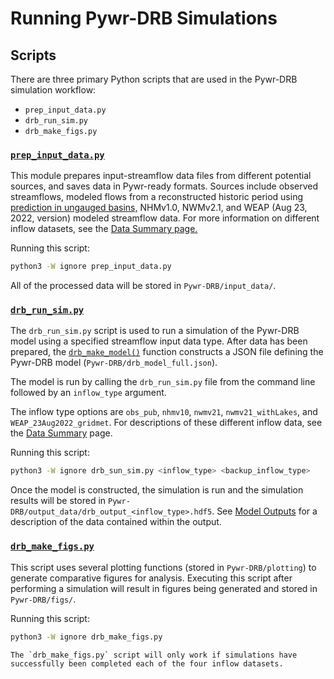 # Running Pywr-DRB Simulations


## Scripts

There are three primary Python scripts that are used in the Pywr-DRB simulation workflow:
- `prep_input_data.py`
- `drb_run_sim.py`
- `drb_make_figs.py`


### [`prep_input_data.py`](../../API_References/prep_input_data.md)

This module prepares input-streamflow data files from different potential sources, and saves data in Pywr-ready formats. Sources include observed streamflows, modeled flows from a reconstructed historic period using [prediction in ungauged basins,](../Supplemental/pub.md) NHMv1.0, NWMv2.1, and WEAP (Aug 23, 2022, version) modeled streamflow data. For more information on different inflow datasets, see the [Data Summary page.](../Supplemental/data_summary.md)

Running this script:

```bash
python3 -W ignore prep_input_data.py
```

All of the processed data will be stored in `Pywr-DRB/input_data/`.

### [`drb_run_sim.py`](../../API_References/drb_run_sim.md)

The `drb_run_sim.py` script is used to run a simulation of the Pywr-DRB model using a specified streamflow input data type. After data has been prepared, the [`drb_make_model()`](../API_References/drb_make_model.md) function constructs a JSON file defining the Pywr-DRB model (`Pywr-DRB/drb_model_full.json`). 

The model is run by calling the `drb_run_sim.py` file from the command line followed by an `inflow_type` argument.

The inflow type options are `obs_pub`, `nhmv10`, `nwmv21`, `nwmv21_withLakes`, and `WEAP_23Aug2022_gridmet`. For descriptions of these different inflow data, see the [Data Summary](../../Supplemental/data_summary.md) page.

Running this script:

```bash
python3 -W ignore drb_sun_sim.py <inflow_type> <backup_inflow_type>
```

Once the model is constructed, the simulation is run and the simulation results will be stored in `Pywr-DRB/output_data/drb_output_<inflow_type>.hdf5`. See [Model Outputs](../Interpret_Results/explore_model_outputs.ipynb) for a description of the data contained within the output.


### [`drb_make_figs.py`](../../API_References/api_references.md)

This script uses several plotting functions (stored in `Pywr-DRB/plotting`) to generate comparative figures for analysis. Executing this script after performing a simulation will result in figures being generated and stored in `Pywr-DRB/figs/`.

Running this script:

```bash
python3 -W ignore drb_make_figs.py
```

```{note}
The `drb_make_figs.py` script will only work if simulations have successfully been completed each of the four inflow datasets.
```

